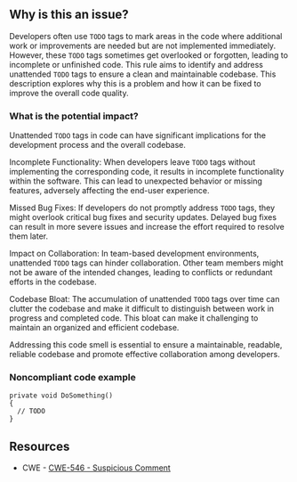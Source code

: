 ## Why is this an issue?

Developers often use `TODO` tags to mark areas in the code where additional work or improvements are needed but are not implemented
immediately. However, these `TODO` tags sometimes get overlooked or forgotten, leading to incomplete or unfinished code. This rule aims to
identify and address unattended `TODO` tags to ensure a clean and maintainable codebase. This description explores why this is a problem
and how it can be fixed to improve the overall code quality.

### What is the potential impact?

Unattended `TODO` tags in code can have significant implications for the development process and the overall codebase.

Incomplete Functionality: When developers leave `TODO` tags without implementing the corresponding code, it results in incomplete
functionality within the software. This can lead to unexpected behavior or missing features, adversely affecting the end-user experience.

Missed Bug Fixes: If developers do not promptly address `TODO` tags, they might overlook critical bug fixes and security updates.
Delayed bug fixes can result in more severe issues and increase the effort required to resolve them later.

Impact on Collaboration: In team-based development environments, unattended `TODO` tags can hinder collaboration. Other team members
might not be aware of the intended changes, leading to conflicts or redundant efforts in the codebase.

Codebase Bloat: The accumulation of unattended `TODO` tags over time can clutter the codebase and make it difficult to distinguish
between work in progress and completed code. This bloat can make it challenging to maintain an organized and efficient codebase.

Addressing this code smell is essential to ensure a maintainable, readable, reliable codebase and promote effective collaboration among
developers.

### Noncompliant code example

    private void DoSomething()
    {
      // TODO
    }

## Resources

- CWE - [CWE-546 - Suspicious Comment](https://cwe.mitre.org/data/definitions/546)